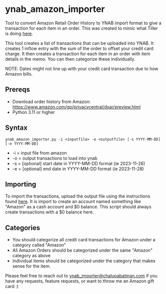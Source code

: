 # ynab_amazon_importer
Tool to convert Amazon Retail Order History to YNAB import format to give a transaction for each item in an order. This was created to mimic what Tiller is doing [here](https://community.tillerhq.com/t/docs-import-csv-line-items/2512).

This tool creates a list of transactions that can be uploaded into YNAB. It creates 1 inflow entry with the sum of the order to offset your credit card charge. It then creates a transaction for each item in an order with item details in the memo. You can then categorize these individually.

NOTE: Dates might not line up with your credit card transaction due to how Amazon bills.

## Prereqs
* Download order history from Amazon: https://www.amazon.com/gp/privacycentral/dsar/preview.html
* Python 3.11 or higher

## Syntax
` ynab_amazon_importer.py -i <inputfile> -o <outputfile> [-s YYYY-MM-DD] [-e YYYY-MM-DD] `
* -i = input file from amazon
* -o = output transactions to load into ynab
* -s = [optional] start date in YYYY-MM-DD format (ie 2023-11-28)
* -e = [optional] end date in YYYY-MM-DD format (ie 2023-11-28)

## Importing
To import the transactions, upload the output file using the instructions found [here](https://support.ynab.com/en_us/file-based-import-a-guide-Bkj4Sszyo). It is import to create an account named something like "Amazon" as a cash account and $0 balance. This script should always create transactions with a $0 balance here.

## Categories
* You should categorize all credit card transactions for Amazon under a category called "Amazon"
* All Amazon Orders should be categorized under the same "Amazon" category as above
* Individual items should be categorized under the category that makes sense for the item.

Please feel free to reach out to ynab_importer@chalupabatman.com if you have any requests, feature requests, or want to throw me an Amazon gift card :)
